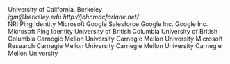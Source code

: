 
<reference anchor='pandoc' target='http://johnmacfarlane.net/pandoc/'>
    <front>
        <title>Pandoc, a universal document converter</title>
        <author initials='J.' surname='MacFarlane' fullname='John MacFarlane'>
            <organization>University of California, Berkeley</organization>
            <address>
                <email>jgm@berkeley.edu</email>
                <uri>http://johnmacfarlane.net/</uri>
            </address>
        </author>
        <date year='2006'/>
    </front>
</reference>

<reference anchor="OpenID" target="http://openid.net/specs/openid-connect-core-1_0.html">
  <front>
    <title>OpenID Connect Core 1.0 incorporating errata set 1</title>
    <author fullname="Nat Sakimura">
      <organization>NRI</organization>
    </author>
    <author fullname="John Bradley">
      <organization>Ping Identity</organization>
    </author>
    <author fullname="Mike Jones">
      <organization>Microsoft</organization>
    </author>
    <author fullname="Breno de Medeiros">
      <organization>Google</organization>
    </author>
    <author fullname="Chuck Mortimore">
      <organization>Salesforce</organization>
    </author>
   <date day="8" month="Nov" year="2014"/>
  </front>
</reference>

<reference anchor="owasp" target="https://www.owasp.org/">
  <front>
    <title>Open Web Application Security Project Home Page</title>
    <author></author>
    <date />
  </front>
</reference>

<reference anchor="fb_fragments" target="https://developers.facebook.com/blog/post/552/">
  <front>
    <title>Facebook Developer Blog</title>
    <author></author>
    <date />
  </front>
</reference>

<reference anchor="owasp_csrf" target="https://www.owasp.org/index.php/Cross-Site_Request_Forgery_(CSRF)_Prevention_Cheat_Sheet">
  <front>
    <title>Cross-Site Request Forgery (CSRF) Prevention Cheat Sheet</title>
    <author></author>
    <date />
  </front>
</reference>

<reference anchor="webappsec-referrer-policy" target="https://w3c.github.io/webappsec-referrer-policy">
  <front>
    <title>Referrer Policy</title>
    <author fullname="Jochen Eisinger">
      <organization>Google Inc.</organization>
    </author>
    <author fullname="Emily Stark">
      <organization>Google Inc.</organization>
    </author>
    <date day="20" month="April" year="2017"/>
  </front>
</reference>

<reference anchor="oauth-v2-form-post-response-mode" target="http://openid.net/specs/oauth-v2-form-post-response-mode-1_0.html">
  <front>
    <title>OAuth 2.0 Form Post Response Mode</title>
    <author fullname="Mike Jones">
      <organization>Microsoft</organization>
    </author>
    <author fullname="Brian Campbell">
      <organization>Ping Identity</organization>
    </author>
    <date day="27" month="April" year="2015"/>
  </front>
</reference>       


<reference anchor="oauth_security_ubc" target="http://passwordresearch.com/papers/paper267.html">
  <front>
    <title>The Devil is in the (Implementation) Details: An Empirical Analysis of OAuth SSO Systems</title>
    <author fullname="San-Tsai Sun">
      <organization abbrev="UBC">University of British Columbia</organization>
    </author>
    <author fullname="Konstantin Beznosov">
      <organization abbrev="UBC">University of British Columbia</organization>
    </author>
    <date month="October" year="2012"/>
  </front>
  <format target="http://passwordresearch.com/papers/paper267.html" type="HTML" />
</reference> 

<reference anchor="oauth_security_cmu">
  <front>
    <title>OAuth Demystified for Mobile Application Developers</title>
    <author fullname="Eric Chen">
      <organization abbrev="CMU">Carnegie Mellon University</organization>
    </author>
    <author fullname="Yutong Pei">
      <organization abbrev="CMU">Carnegie Mellon University</organization>
    </author>
     <author fullname="Shuo Chen">
      <organization abbrev="MR">Microsoft Research</organization>
    </author>
    <author fullname="Yuan Tian">
      <organization abbrev="CMU">Carnegie Mellon University</organization>
    </author>          
    <author fullname="Robert Kotcher">
      <organization abbrev="CMU">Carnegie Mellon University</organization>
    </author>
    <author fullname="Patrick Tague">
      <organization abbrev="CMU">Carnegie Mellon University</organization>
    </author>        
    <date month="November" year="2014"/>
  </front>
  <format target="http://css.csail.mit.edu/6.858/2012/readings/oauth-sso.pdf" type="pdf" />
</reference>

<reference anchor="arXiv.1601.01229"
   target="http://arxiv.org/abs/1601.01229/">
<front>
  <title>A Comprehensive Formal Security Analysis of OAuth 2.0</title>
  <author fullname="Daniel Fett" surname="Fett" initials="D."><organization/></author>
  <author fullname="Ralf Küsters" surname="Küsters" initials="R."><organization/></author>
  <author fullname="Guido Schmitz" surname="Schmitz" initials="G."><organization/></author>
  <date day="6" month="January" year="2016"/>
</front>
<seriesInfo name="arXiv" value="1601.01229"/>
  </reference>

<reference anchor="arXiv.1704.08539"
     target="http://arxiv.org/abs/1704.08539/">
<front>
  <title>The Web SSO Standard OpenID Connect: In-Depth Formal Security Analysis and Security Guidelines</title>
  <author fullname="Daniel Fett" surname="Fett" initials="D."><organization/></author>
  <author fullname="Ralf Küsters" surname="Küsters" initials="R."><organization/></author>
  <author fullname="Guido Schmitz" surname="Schmitz" initials="G."><organization/></author>
  <date day="27" month="April" year="2017"/>
</front>
<seriesInfo name="arXiv" value="1704.08539"/>
  </reference>

<reference anchor="arXiv.1508.04324v2"
     target="http://arxiv.org/abs/1508.04324v2/">
 <front>
  <title>On the security of modern Single Sign-On Protocols: Second-Order Vulnerabilities in OpenID Connect</title>
  <author fullname="Vladislav Mladenov" surname="Mladenov" initials="V."><organization/></author>
  <author fullname="Christian Mainka" surname="Mainka" initials="C."><organization/></author>
  <author fullname="Jörg Schwenk" surname="Schwenk" initials="J."><organization/></author>
  <date day="7" month="January" year="2016"/>
</front>
<seriesInfo name="arXiv" value="1508.04324v2"/>
</reference>

<reference anchor="oauth_security_jcs_14">
  <front>
    <title>Discovering concrete attacks on website authorization by formal analysis</title>
    <author fullname="Chetan Bansal" surname="Bansal" initials="C."><organization/></author>
    <author fullname="Karthikeyan Bhargavan" surname="Bhargavan" initials="K."><organization/></author>
    <author fullname="Antoine Delignat-Lavaud" surname="Delignat-Lavaud" initials="A."><organization/></author>
    <author fullname="Sergio Maffeis" surname="Maffeis" initials="S."><organization/></author>
    <date day="23" month="April" year="2014"/>
  </front>
  <format target="https://www.doc.ic.ac.uk/~maffeis/papers/jcs14.pdf" type="pdf" />
</reference>

<reference anchor="bug.chromium" target="https://bugs.chromium.org/p/chromium/issues/detail?id=168213/">
<front>
<title>Referer header includes URL fragment when opening link using New Tab</title>
<author></author>
<date />
</front>
</reference>
